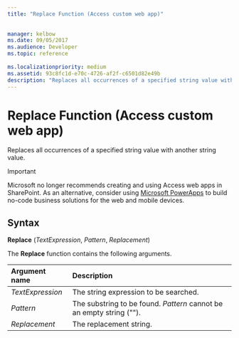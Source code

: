 ```yaml
---
title: "Replace Function (Access custom web app)"
 
 
manager: kelbow
ms.date: 09/05/2017
ms.audience: Developer
ms.topic: reference
  
ms.localizationpriority: medium
ms.assetid: 93c8fc1d-e70c-4726-af2f-c6501d82e49b
description: "Replaces all occurrences of a specified string value with another string value."
---
```


# Replace Function (Access custom web app)

Replaces all occurrences of a specified string value with another string value.
  
> [!IMPORTANT]
> Microsoft no longer recommends creating and using Access web apps in SharePoint. As an alternative, consider using [Microsoft PowerApps](https://powerapps.microsoft.com/en-us/) to build no-code business solutions for the web and mobile devices. 
  
## Syntax

 **Replace** (*TextExpression*, *Pattern*, *Replacement*) 
  
The **Replace** function contains the following arguments. 
  
|**Argument name**|**Description**|
|:-----|:-----|
| *TextExpression*  <br/> |The string expression to be searched.  <br/> |
| *Pattern*  <br/> |The substring to be found.  *Pattern*  cannot be an empty string ("").  <br/> |
| *Replacement*  <br/> |The replacement string.  <br/> |
   

